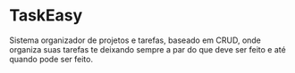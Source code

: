 # TaskEasy
Sistema organizador de projetos e tarefas, baseado em CRUD, onde organiza suas tarefas te deixando sempre a par do que deve ser feito e até quando pode ser feito.
